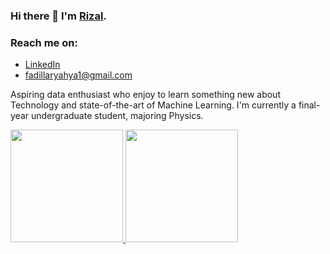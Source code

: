 ### Hi there 👋 I'm <a href="https://www.linkedin.com/in/fadillarizalul/">Rizal</a>.

### Reach me on:
- <a href="https://linkedin.com/in/fadillarizalul/">LinkedIn</a>
- fadillaryahya1@gmail.com

Aspiring data enthusiast who enjoy to learn something new about Technology and state-of-the-art of Machine Learning.
I'm currently a final-year undergraduate student, majoring Physics.
  
<p align="left">
<a href="https://github.com/fadillarizalul">
  <img height="180em" src="https://github-readme-stats-eight-theta.vercel.app/api?username=fadillarizalul&show_icons=true&theme=algolia&include_all_commits=true&count_private=true"/>
  <img height="180em" src="https://github-readme-stats-eight-theta.vercel.app/api/top-langs/?username=fadillarizalul&layout=compact&langs_count=8&theme=algolia"/>
</a>
</p>

